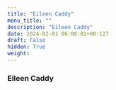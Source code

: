 ```yaml
---
title: "Eileen Caddy"
menu_title: ""
description: "Eileen Caddy"
date: 2024-02-01 06:00:01+00:127
draft: False
hidden: True
weight:
---
```

### Eileen Caddy
